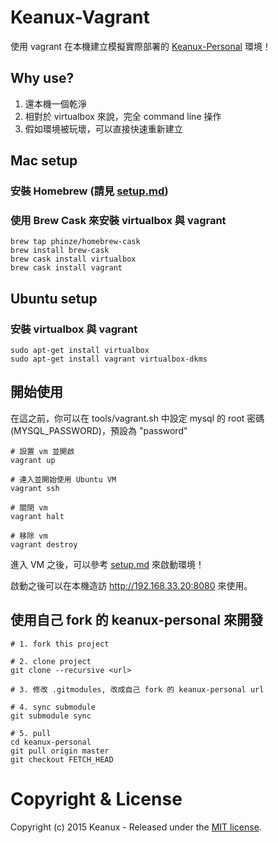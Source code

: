 # Keanux-Vagrant

使用 vagrant 在本機建立模擬實際部署的 [Keanux-Personal](https://github.com/Keanux/keanux-personal/) 環境！

## Why use?

1. 還本機一個乾淨
2. 相對於 virtualbox 來說，完全 command line 操作
3. 假如環境被玩壞，可以直接快速重新建立

## Mac setup

### 安裝 Homebrew (請見 [setup.md](https://github.com/Keanux/keanux-personal/blob/master/docs/setup.md#安裝homebrew))

### 使用 Brew Cask 來安裝 virtualbox 與 vagrant
```
brew tap phinze/homebrew-cask
brew install brew-cask
brew cask install virtualbox
brew cask install vagrant
```

## Ubuntu setup

### 安裝 virtualbox 與 vagrant
```
sudo apt-get install virtualbox
sudo apt-get install vagrant virtualbox-dkms
```

## 開始使用

在這之前，你可以在 tools/vagrant.sh 中設定 mysql 的 root 密碼(MYSQL_PASSWORD)，預設為 "password"

```
# 設置 vm 並開啟
vagrant up

# 連入並開始使用 Ubuntu VM
vagrant ssh

# 關閉 vm
vagrant halt

# 移除 vm
vagrant destroy
```

進入 VM 之後，可以參考 [setup.md](https://github.com/Keanux/keanux-personal/blob/master/docs/setup.md#修改設定並啟動網站-1) 來啟動環境！

啟動之後可以在本機造訪 http://192.168.33.20:8080 來使用。

## 使用自己 fork 的 keanux-personal 來開發

```
# 1. fork this project

# 2. clone project
git clone --recursive <url>

# 3. 修改 .gitmodules, 改成自己 fork 的 keanux-personal url

# 4. sync submodule
git submodule sync

# 5. pull
cd keanux-personal
git pull origin master
git checkout FETCH_HEAD
```

# Copyright & License

Copyright (c) 2015 Keanux - Released under the [MIT license](LICENSE).
